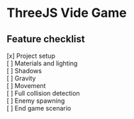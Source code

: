 # ThreeJS Vide Game

## Feature checklist

[x] Project setup<br>
[ ] Materials and lighting<br>
[ ] Shadows<br>
[ ] Gravity<br>
[ ] Movement<br>
[ ] Full collision detection<br>
[ ] Enemy spawning<br>
[ ] End game scenario<br>
